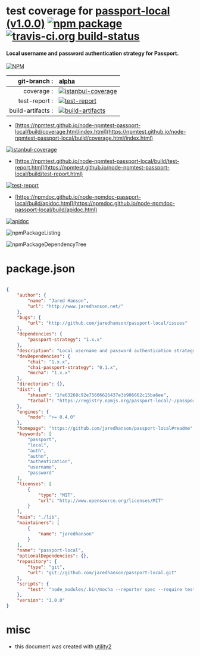 # test coverage for  [passport-local (v1.0.0)](https://github.com/jaredhanson/passport-local#readme)  [![npm package](https://img.shields.io/npm/v/npmtest-passport-local.svg?style=flat-square)](https://www.npmjs.org/package/npmtest-passport-local) [![travis-ci.org build-status](https://api.travis-ci.org/npmtest/node-npmtest-passport-local.svg)](https://travis-ci.org/npmtest/node-npmtest-passport-local)
#### Local username and password authentication strategy for Passport.

[![NPM](https://nodei.co/npm/passport-local.png?downloads=true&downloadRank=true&stars=true)](https://www.npmjs.com/package/passport-local)

| git-branch : | [alpha](https://github.com/npmtest/node-npmtest-passport-local/tree/alpha)|
|--:|:--|
| coverage : | [![istanbul-coverage](https://npmtest.github.io/node-npmtest-passport-local/build/coverage.badge.svg)](https://npmtest.github.io/node-npmtest-passport-local/build/coverage.html/index.html)|
| test-report : | [![test-report](https://npmtest.github.io/node-npmtest-passport-local/build/test-report.badge.svg)](https://npmtest.github.io/node-npmtest-passport-local/build/test-report.html)|
| build-artifacts : | [![build-artifacts](https://npmtest.github.io/node-npmtest-passport-local/glyphicons_144_folder_open.png)](https://github.com/npmtest/node-npmtest-passport-local/tree/gh-pages/build)|

- [https://npmtest.github.io/node-npmtest-passport-local/build/coverage.html/index.html](https://npmtest.github.io/node-npmtest-passport-local/build/coverage.html/index.html)

[![istanbul-coverage](https://npmtest.github.io/node-npmtest-passport-local/build/screenCapture.buildCi.browser.%252Ftmp%252Fbuild%252Fcoverage.lib.html.png)](https://npmtest.github.io/node-npmtest-passport-local/build/coverage.html/index.html)

- [https://npmtest.github.io/node-npmtest-passport-local/build/test-report.html](https://npmtest.github.io/node-npmtest-passport-local/build/test-report.html)

[![test-report](https://npmtest.github.io/node-npmtest-passport-local/build/screenCapture.buildCi.browser.%252Ftmp%252Fbuild%252Ftest-report.html.png)](https://npmtest.github.io/node-npmtest-passport-local/build/test-report.html)

- [https://npmdoc.github.io/node-npmdoc-passport-local/build/apidoc.html](https://npmdoc.github.io/node-npmdoc-passport-local/build/apidoc.html)

[![apidoc](https://npmdoc.github.io/node-npmdoc-passport-local/build/screenCapture.buildCi.browser.%252Ftmp%252Fbuild%252Fapidoc.html.png)](https://npmdoc.github.io/node-npmdoc-passport-local/build/apidoc.html)

![npmPackageListing](https://npmtest.github.io/node-npmtest-passport-local/build/screenCapture.npmPackageListing.svg)

![npmPackageDependencyTree](https://npmtest.github.io/node-npmtest-passport-local/build/screenCapture.npmPackageDependencyTree.svg)



# package.json

```json

{
    "author": {
        "name": "Jared Hanson",
        "url": "http://www.jaredhanson.net/"
    },
    "bugs": {
        "url": "http://github.com/jaredhanson/passport-local/issues"
    },
    "dependencies": {
        "passport-strategy": "1.x.x"
    },
    "description": "Local username and password authentication strategy for Passport.",
    "devDependencies": {
        "chai": "1.x.x",
        "chai-passport-strategy": "0.1.x",
        "mocha": "1.x.x"
    },
    "directories": {},
    "dist": {
        "shasum": "1fe63268c92e75606626437e3b906662c15ba6ee",
        "tarball": "https://registry.npmjs.org/passport-local/-/passport-local-1.0.0.tgz"
    },
    "engines": {
        "node": ">= 0.4.0"
    },
    "homepage": "https://github.com/jaredhanson/passport-local#readme",
    "keywords": [
        "passport",
        "local",
        "auth",
        "authn",
        "authentication",
        "username",
        "password"
    ],
    "licenses": [
        {
            "type": "MIT",
            "url": "http://www.opensource.org/licenses/MIT"
        }
    ],
    "main": "./lib",
    "maintainers": [
        {
            "name": "jaredhanson"
        }
    ],
    "name": "passport-local",
    "optionalDependencies": {},
    "repository": {
        "type": "git",
        "url": "git://github.com/jaredhanson/passport-local.git"
    },
    "scripts": {
        "test": "node_modules/.bin/mocha --reporter spec --require test/bootstrap/node test/*.test.js"
    },
    "version": "1.0.0"
}
```



# misc
- this document was created with [utility2](https://github.com/kaizhu256/node-utility2)
